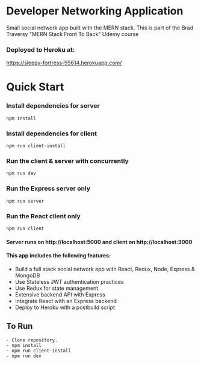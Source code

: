 # Developer Networking Application

Small social network app built with the MERN stack. This is part of the Brad Traversy "MERN Stack Front To Back" Udemy course

### Deployed to Heroku at:

https://sleepy-fortress-95614.herokuapp.com/

# Quick Start
### Install dependencies for server
```
npm install
```

### Install dependencies for client
```
npm run client-install
```

### Run the client & server with concurrently
```
npm run dev
```

### Run the Express server only
```
npm run server
```

### Run the React client only
```
npm run client
```

#### Server runs on http://localhost:5000 and client on http://localhost:3000

#### This app includes the following features:

- Build a full stack social network app with React, Redux, Node, Express & MongoDB
- Use Stateless JWT authentication practices
- Use Redux for state management
- Extensive backend API with Express
- Integrate React with an Express backend
- Deploy to Heroku with a postbuild script

## To Run
```
- Clone repository.
- npm install
- npm run client-install
- npm run dev
```
